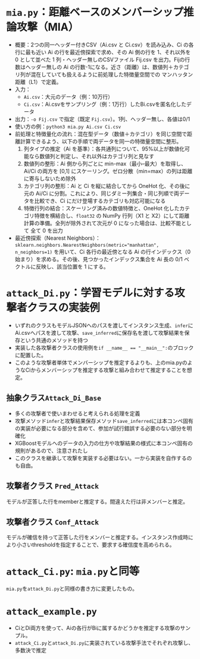 # `mia.py`：距離ベースのメンバーシップ推論攻撃（MIA）
- 概要：2つの同一ヘッダー付きCSV（Ai.csv と Ci.csv）を読み込み、Ci の各行に最も近い Ai の行を最近傍探索で求め、その Ai 側の行を 1、それ以外を 0 として並べた 1 列・ヘッダー無しのCSVファイル Fij.csv を出力。Fijの行数はヘッダー無しの Ai の行数-1になる。近さ（距離）は、数値列＋カテゴリ列が混在していても扱えるように前処理した特徴量空間での マンハッタン距離（L1）で定義。
- 入力：
    - `Ai.csv`：大元のデータ（例：10万行）
    - `Ci.csv`：Ai.csvをサンプリング（例：1万行）したBi.csvを匿名化したデータ
- 出力：`-o Fij.csv` で指定（既定 `Fij.csv`）。1列、ヘッダー無し、各値は0/1
- 使い方の例：`python3 mia.py Ai.csv Ci.csv`
- 前処理と特徴量化の流れ：混在型データ（数値＋カテゴリ）を同じ空間で距離計算できるよう、以下の手順で両データを同一の特徴量空間に整形。
    1. 列タイプの推定（Ai を基準）：各共通列について、95%以上が数値化可能なら数値列と判定し、それ以外はカテゴリ列と見なす
    2. 数値列の整形：Ai 側から列ごとに min-max（最小–最大）を取得し、Ai/Ci の両方を [0,1] にスケーリング。ゼロ分散（min=max）の列は距離に寄与しないため除外
    3. カテゴリ列の整形：Ai と Ci を縦に結合してから OneHot 化、その後に元の Ai/Ci に分割。これにより、同じダミー列集合・同じ列順で両データを比較でき、Ci にだけ登場するカテゴリも対応可能になる
    4. 特徴行列の結合：スケーリング済みの数値特徴と、OneHot 化したカテゴリ特徴を横結合し、`float32` の NumPy 行列（X1 と X2）にして距離計算の準備。全列が除外されて次元が 0 になった場合は、比較不能として 全て 0 を出力 
- 最近傍探索（Nearest Neighbors）：`sklearn.neighbors.NearestNeighbors(metric="manhattan", n_neighbors=1)` を用いて、Ci 各行の最近傍となる Ai の行インデックス（0始まり）を求める。その後、見つかったインデックス集合を Ai 長の 0/1 ベクトルに反映し、該当位置を 1 にする。

# `attack_Di.py`：学習モデルに対する攻撃者クラスの実装例
- いずれのクラスもモデルJSONへのパスを渡してインスタンス生成、`infer`にAi.csvへパスを渡して攻撃、`save_inferred`に保存名を渡して攻撃結果を保存という共通のメソッドを持つ
- 実装した各攻撃者クラスの使用例を`if __name__ == "__main__":`のブロックに配置した。
- このような攻撃者単体でメンバーシップを推定するよりも、上のmia.pyのようなCiからメンバーシップを推定する攻撃と組み合わせて推定することを想定。
## 抽象クラス`Attack_Di_Base`
- 多くの攻撃者で使いまわせると考えられる処理を定義
- 攻撃メソッド`infer`と攻撃結果保存メソッド`save_inferred`には本コンペ固有の実装が必要になる部分を含めて、参加が試行錯誤する必要のない部分を明確化
- XGBoostモデルへのデータの入力の仕方や攻撃結果の様式に本コンペ固有の規則があるので、注意されたし
- このクラスを継承して攻撃を実装する必要はない。一から実装を自作するのも自由。

## 攻撃者クラス `Pred_Attack`
モデルが正答した行をmemberと推定する。間違えた行は非メンバーと推定。

## 攻撃者クラス `Conf_Attack`
モデルが確信を持って正答した行をメンバーと推定する。インスタンス作成時により小さいthresholdを指定することで、要求する確信度を高められる。

# `attack_Ci.py`: `mia.py`と同等
 `mia.py`を`attack_Di.py`と同様の書き方に変更したもの。

# `attack_example.py`
- CiとDi両方を使って、Aiの各行がBiに属するかどうかを推定する攻撃のサンプル。
- `attack_Ci.py`と`attack_Di.py`に実装されている攻撃手法でそれぞれ攻撃し、多数決で推定
